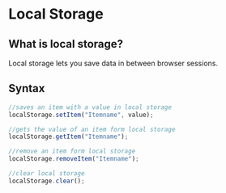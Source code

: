 # Local Storage

## What is local storage?

Local storage lets you save data in between browser sessions.

## Syntax

```js
//saves an item with a value in local storage
localStorage.setItem("Itemname", value);

//gets the value of an item form local storage
localStorage.getItem("Itemname");

//remove an item form local storage
localStorage.removeItem("Itemname");

//clear local storage
localStorage.clear();
```
